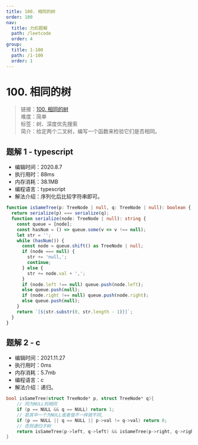 ```yaml
---
title: 100. 相同的树
order: 100
nav:
  title: 力扣题解
  path: /leetcode
  order: 4
group:
  title: 1-100
  path: /1-100
  order: 1
---
```


# 100. 相同的树

> 链接：[100. 相同的树](https://leetcode-cn.com/problems/same-tree/)  
> 难度：简单  
> 标签：树、深度优先搜索  
> 简介：给定两个二叉树，编写一个函数来检验它们是否相同。

## 题解 1 - typescript

- 编辑时间：2020.8.7
- 执行用时：88ms
- 内存消耗：38.1MB
- 编程语言：typescript
- 解法介绍：序列化后比较字符串即可。

```typescript
function isSameTree(p: TreeNode | null, q: TreeNode | null): boolean {
  return serialize(p) === serialize(q);
  function serialize(node: TreeNode | null): string {
    const queue = [node];
    const hasNum = () => queue.some(v => v !== null);
    let str = '';
    while (hasNum()) {
      const node = queue.shift() as TreeNode | null;
      if (node === null) {
        str += 'null,';
        continue;
      } else {
        str += node.val + ',';
      }
      if (node.left !== null) queue.push(node.left);
      else queue.push(null);
      if (node.right !== null) queue.push(node.right);
      else queue.push(null);
    }
    return `[${str.substr(0, str.length - 1)}]`;
  }
}
```

## 题解 2 - c

- 编辑时间：2021.11.27
- 执行用时：0ms
- 内存消耗：5.7mb
- 编程语言：c
- 解法介绍：递归。

```c
bool isSameTree(struct TreeNode* p, struct TreeNode* q){
    // 同为NULL则相同
    if (p == NULL && q == NULL) return 1;
    // 若其中一个为NULL或者值不一样就不同,
    if (p == NULL || q == NULL || p->val != q->val) return 0;
    // 否则递归子树
    return isSameTree(p->left, q->left) && isSameTree(p->right, q->right);
}
```
